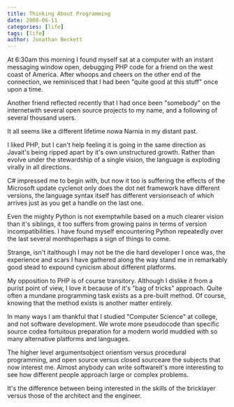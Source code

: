 ```yaml
---
title: Thinking About Programming
date: 2008-06-11
categories: [life]
tags: [life]
author: Jonathan Beckett
---
```


At 6:30am this morning I found myself sat at a computer with an instant messaging window open, debugging PHP code for a friend on the west coast of America. After whoops and cheers on the other end of the connection, we reminisced that I had been "quite good at this stuff" once upon a time.

Another friend reflected recently that I had once been "somebody" on the internetwith several open source projects to my name, and a following of several thousand users.

It all seems like a different lifetime nowa Narnia in my distant past.

I liked PHP, but I can't help feeling it is going in the same direction as Javait's being ripped apart by it's own unstructured growth. Rather than evolve under the stewardship of a single vision, the language is exploding virally in all directions.

C# impressed me to begin with, but now it too is suffering the effects of the Microsoft update cyclenot only does the dot net framework have different versions, the language syntax itself has different versionseach of which arrives just as you get a handle on the last one.

Even the mighty Python is not exemptwhile based on a much clearer vision than it's siblings, it too suffers from growing pains in terms of version incompatibilities. I have found myself encountering Python repeatedly over the last several monthsperhaps a sign of things to come.

Strange, isn't italthough I may not be the die hard developer I once was, the experience and scars I have gathered along the way stand me in remarkably good stead to expound cynicism about different platforms.

My opposition to PHP is of course transitory. Although I dislike it from a purist point of view, I love it because of it's "bag of tricks" approach. Quite often a mundane programming task exists as a pre-built method. Of course, knowing that the method exists is another matter entirely.

In many ways I am thankful that I studied "Computer Science" at college, and not software development. We wrote more pseudocode than specific source codea fortuitous preparation for a modern world muddied with so many alternative platforms and languages.

The higher level argumentsobject orientism versus procedural programming, and open source versus closed sourceare the subjects that now interest me. Almost anybody can write softwareit's more interesting to see how different people approach large or complex problems.

It's the difference between being interested in the skills of the bricklayer versus those of the architect and the engineer.